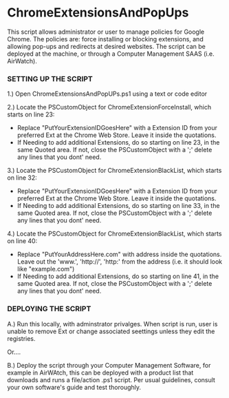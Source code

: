 # ChromeExtensionsAndPopUps
This script allows administrator or user to manage policies for Google Chrome. The policies are: force installing or blocking extensions, and allowing pop-ups  and redirects at desired websites.  The script can be deployed at the machine, or through a Computer Management SAAS (i.e. AirWatch).

### SETTING UP THE SCRIPT ####

1.) Open ChromeExtensionsAndPopUPs.ps1 using a text or code editor

2.) Locate the PSCustomObject for ChromeExtensionForceInstall, which starts on line 23:
- Replace "PutYourExtensionIDGoesHere" with a Extension ID from your preferred Ext at the Chrome Web Store.  Leave it inside the quotations.
- If Needing to add additional Extensions, do so starting on line 23, in the same Quoted area.  If not, close the PSCustomObject with a ';' delete any lines that you dont' need.

3.) Locate the PSCustomObject for ChromeExtensionBlackList, which starts on line 32:
- Replace "PutYourExtensionIDGoesHere" with a Extension ID from your preferred Ext at the Chrome Web Store.  Leave it inside the quotations.
- If Needing to add additional Extensions, do so starting on line 33, in the same Quoted area.  If not, close the PSCustomObject with a ';' delete any lines that you dont' need.

4.) Locate the PSCustomObject for ChromeExtensionBlackList, which starts on line 40:
- Replace "PutYourAddressHere.com" with address inside the quotations.  Leave out the 'www.', 'http://', 'http:' from the address (i.e. it should look like "example.com")
- If Needing to add additional Extensions, do so starting on line 41, in the same Quoted area.  If not, close the PSCustomObject with a ';' delete any lines that you dont' need.

### DEPLOYING THE SCRIPT ###

A.) Run this locally, with adminstrator privalges.  When script is run, user is unable to remove Ext or change associated seettings unless they edit the registries.  

Or....

B.)  Deploy the script through your Computer Management Software, for example in AirWAtch, this can be deployed with a product list that downloads and runs a file/action .ps1 script.  Per usual guidelines, consult your own software's guide and test thoroughly.  
